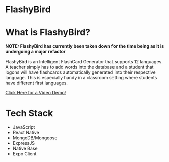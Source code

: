 # FlashyBird

# What is FlashyBird?

**NOTE: FlashyBird has currently been taken down for the time being as it is undergoing a major refactor**

FlashyBird is an Intelligent FlashCard Generator that supports 12 languages. A teacher simply has to add words into the database and a student that logons will have flashcards automatically generated into their respective language. This is especially handy in a classroom setting where students have different first languages.

[Click Here for a Video Demo!](https://www.youtube.com/watch?v=mBZrJp0nANQ)


# Tech Stack

 - JavaScript
 - React Native
 - MongoDB/Mongoose
 - ExpressJS
 - Native Base
 - Expo Client
 
